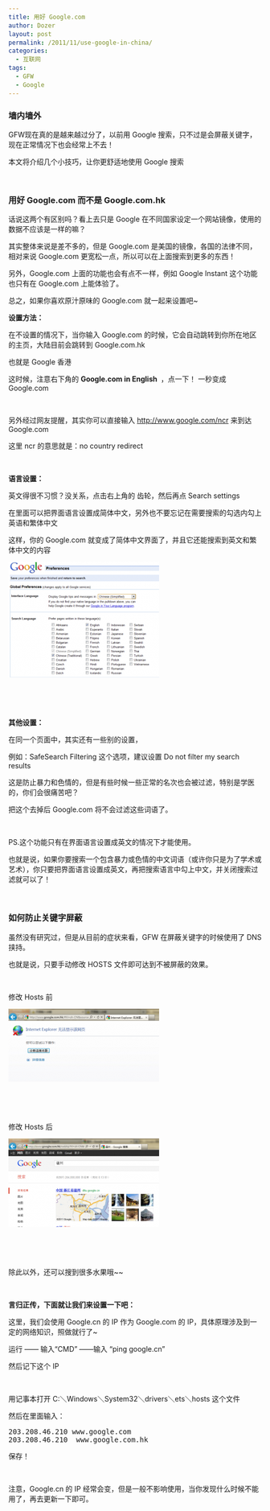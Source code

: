 ```yaml
---
title: 用好 Google.com
author: Dozer
layout: post
permalink: /2011/11/use-google-in-china/
categories:
  - 互联网
tags:
  - GFW
  - Google
---
```


### 墙内墙外

GFW现在真的是越来越过分了，以前用 Google 搜索，只不过是会屏蔽关键字，现在正常情况下也会经常上不去！

本文将介绍几个小技巧，让你更舒适地使用 Google 搜索

&nbsp;

### 用好 Google.com 而不是 Google.com.hk

话说这两个有区别吗？看上去只是 Google 在不同国家设定一个网站镜像，使用的数据不应该是一样的嘛？

其实整体来说是差不多的，但是 Google.com 是美国的镜像，各国的法律不同，相对来说 Google.com 更宽松一点，所以可以在上面搜索到更多的东西！

另外，Google.com 上面的功能也会有点不一样，例如 Google Instant 这个功能也只有在 Google.com 上能体验了。

总之，如果你喜欢原汁原味的 Google.com 就一起来设置吧~

<!--more-->

**设置方法：**

在不设置的情况下，当你输入 Google.com 的时候，它会自动跳转到你所在地区的主页，大陆目前会跳转到 Google.com.hk

也就是 Google 香港

这时候，注意右下角的 **<span class="Apple-style-span" style="line-height: normal;">Google.com in English </span>** ，点一下！ 一秒变成 Google.com

&nbsp;

另外经过网友提醒，其实你可以直接输入 http://www.google.com/ncr 来到达 Google.com

这里 ncr 的意思就是：no country redirect

&nbsp;

**语言设置：**

英文得很不习惯？没关系，点击右上角的 齿轮，然后再点 Search settings

在里面可以把界面语言设置成简体中文，另外也不要忘记在需要搜索的勾选内勾上英语和繁体中文

这样，你的 Google.com 就变成了简体中文界面了，并且它还能搜索到英文和繁体中文的内容

[<img class="alignnone size-medium wp-image-492" title="google_1" alt="" src="/uploads/2011/11/google_1-300x230.png" width="300" height="230" />][1]

&nbsp;

&nbsp;

**其他设置：**

在同一个页面中，其实还有一些别的设置，

例如：SafeSearch Filtering 这个选项，建议设置 Do not filter my search results

这是防止暴力和色情的，但是有些时候一些正常的名次也会被过滤，特别是学医的，你们会很痛苦吧？

把这个去掉后 Google.com 将不会过滤这些词语了。

&nbsp;

PS.这个功能只有在界面语言设置成英文的情况下才能使用。

也就是说，如果你要搜索一个包含暴力或色情的中文词语（或许你只是为了学术或艺术），你只要把界面语言设置成英文，再把搜索语言中勾上中文，并关闭搜索过滤就可以了！

&nbsp;

### 如何防止关键字屏蔽

虽然没有研究过，但是从目前的症状来看，GFW 在屏蔽关键字的时候使用了 DNS 挟持。

也就是说，只要手动修改 HOSTS 文件即可达到不被屏蔽的效果。

&nbsp;

修改 Hosts 前

[<img class="alignnone size-medium wp-image-493" title="google_3" alt="" src="/uploads/2011/11/google_3-300x145.png" width="300" height="145" />][2]

&nbsp;

&nbsp;

修改 Hosts 后

[<img class="alignnone size-medium wp-image-494" title="google_2" alt="" src="/uploads/2011/11/google_2-300x176.png" width="300" height="176" />][3]

&nbsp;

&nbsp;

除此以外，还可以搜到很多水果哦~~

&nbsp;

**言归正传，下面就让我们来设置一下吧：**

这里，我们会使用 Google.cn 的 IP 作为 Google.com 的 IP，具体原理涉及到一定的网络知识，照做就行了~

运行 —— 输入“CMD” ——输入 “ping google.cn”

然后记下这个 IP

&nbsp;

用记事本打开 C:＼Windows＼System32＼drivers＼ets＼hosts 这个文件

然后在里面输入：

<pre>203.208.46.210	www.google.com
203.208.46.210	www.google.com.hk</pre>

保存！

&nbsp;

注意，Google.cn 的 IP 经常会变，但是一般不影响使用，当你发现什么时候不能用了，再去更新一下即可。

 [1]: /uploads/2011/11/google_1.png
 [2]: /uploads/2011/11/google_3.png
 [3]: /uploads/2011/11/google_2.png
